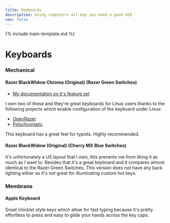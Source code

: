 ```yaml
---
title: Keyboards
description: Using computers all day you need a good HID
nav: false
---
```


{% include main-template.md %}

# Keyboards

### Mechanical

#### Razer BlackWidow Chroma (Original) (Razer Green Switches)

* [My documentation on it's feature set](https://github.com/2E0PGS/razer-blackwidow-chroma-features)

I own two of these and they're great keyboards for Linux users thanks to the following projects which enable configuration of the keyboard under Linux:

* [OpenRazer](https://github.com/openrazer/openrazer)
* [Polychromatic](https://github.com/polychromatic/polychromatic)

This keyboard has a great feel for typists. Highly recommended.

#### Razer BlackWidow (Original) (Cherry MX Blue Switches)

It's unfortunately a US layout that I own, this prevents me from liking it as much as I want to. Besides that it's a great keyboard and it compares almost identical to the Razer Green Switches. This version does not have any back lighting either so it's not great for illuminating custom hot keys.

### Membrane

#### Apple Keyboard

Great chicklet style keys which allow for fast typing because it's pretty effortless to press and easy to glide your hands across the key caps.
